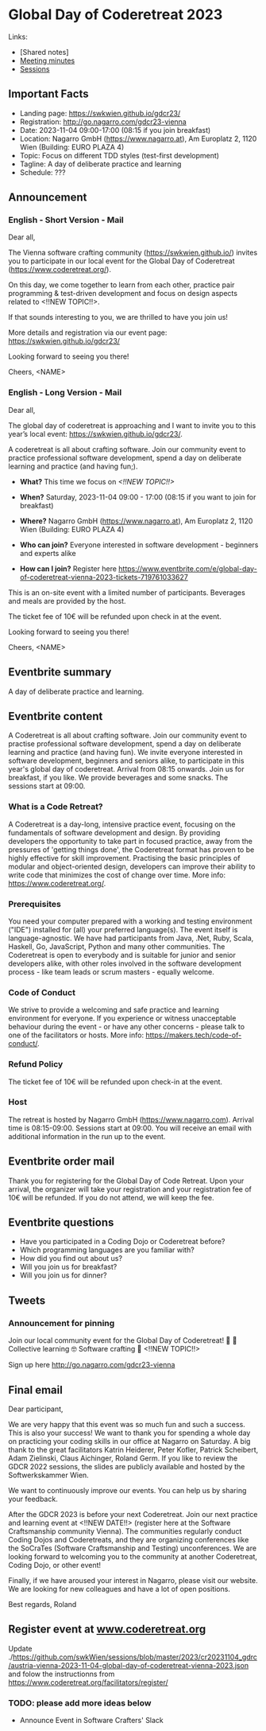 # Global Day of Coderetreat 2023

Links:
- [Shared notes]
- [Meeting minutes](./meeting_minutes.md)
- [Sessions](./sessions.md)

## Important Facts

- Landing page: https://swkwien.github.io/gdcr23/
- Registration: http://go.nagarro.com/gdcr23-vienna
- Date: 2023-11-04 09:00-17:00 (08:15 if you join breakfast)
- Location: Nagarro GmbH (https://www.nagarro.at), Am Europlatz 2, 1120 Wien (Building: EURO PLAZA 4)
- Topic: Focus on different TDD styles (test-first development)
- Tagline: A day of deliberate practice and learning
- Schedule: ???


## Announcement

### English - Short Version - Mail

Dear all,

The Vienna software crafting community (https://swkwien.github.io/) invites you to participate
in our local event for the Global Day of Coderetreat (https://www.coderetreat.org/).

On this day, we come together to learn from each other, practice pair programming &
test-driven development and focus on design aspects related to <!!NEW TOPIC!!>.

If that sounds interesting to you, we are thrilled to have you join us!

More details and registration via our event page: https://swkwien.github.io/gdcr23/


Looking forward to seeing you there!

Cheers,
\<NAME\>


### English - Long Version - Mail

Dear all,

The global day of coderetreat is approaching and I want to invite you to this year’s local event: https://swkwien.github.io/gdcr23/.

A coderetreat is all about crafting software. Join our community event to practice professional software development, spend a day on deliberate learning and practice (and having fun;).

* **What?** This time we focus on *<!!NEW TOPIC!!>*
* **When?** Saturday, 2023-11-04 09:00 - 17:00 (08:15 if you want to join for breakfast)
* **Where?** Nagarro GmbH (https://www.nagarro.at), Am Europlatz 2, 1120 Wien (Building: EURO PLAZA 4)

* **Who can join?** Everyone interested in software development - beginners and experts alike
* **How can I join?** Register here https://www.eventbrite.com/e/global-day-of-coderetreat-vienna-2023-tickets-719761033627


This is an on-site event with a limited number of participants.
Beverages and meals are provided by the host.

The ticket fee of 10€ will be refunded upon check in at the event.


Looking forward to seeing you there!

Cheers,
\<NAME\>

## Eventbrite summary
A day of deliberate practice and learning.

## Eventbrite content

A Coderetreat is all about crafting software. Join our community event to practise professional software development, spend a day on deliberate learning and practice (and having fun).
We invite everyone interested in software development, beginners and seniors alike, to participate in this year's global day of coderetreat.
Arrival from 08:15 onwards. Join us for breakfast, if you like. We provide beverages and some snacks. The sessions start at 09:00.

### What is a Code Retreat?
A Coderetreat is a day-long, intensive practice event, focusing on the fundamentals of software development and design. By providing developers the opportunity to take part in focused practice, away from the pressures of 'getting things done', the Coderetreat format has proven to be highly effective for skill improvement. Practising the basic principles of modular and object-oriented design, developers can improve their ability to write code that minimizes the cost of change over time.
More info: https://www.coderetreat.org/.

### Prerequisites
You need your computer prepared with a working and testing environment ("IDE") installed for (all) your preferred language(s). The event itself is language-agnostic. We have had participants from Java, .Net, Ruby, Scala, Haskell, Go, JavaScript, Python and many other communities. The Coderetreat is open to everybody and is suitable for junior and senior developers alike, with other roles involved in the software development process - like team leads or scrum masters - equally welcome.

### Code of Conduct
We strive to provide a welcoming and safe practice and learning environment for everyone. If you experience or witness unacceptable behaviour during the event - or have any other concerns - please talk to one of the facilitators or hosts.
More info: https://makers.tech/code-of-conduct/.

### Refund Policy
The ticket fee of 10€ will be refunded upon check-in at the event.

### Host
The retreat is hosted by Nagarro GmbH (https://www.nagarro.com).
Arrival time is 08:15-09:00. Sessions start at 09:00. You will receive an email with additional information in the run up to the event.

## Eventbrite order mail

Thank you for registering for the Global Day of Code Retreat. Upon your arrival, the organizer will take your registration and your registration fee of 10€ will be refunded. If you do not attend, we will keep the fee.

## Eventbrite questions
* Have you participated in a Coding Dojo or Coderetreat before?
* Which programming languages are you familiar with?
* How did you find out about us?
* Will you join us for breakfast?
* Will you join us for dinner?

## Tweets

### Announcement for pinning

Join our local community event for the Global Day of Coderetreat! 🎉
🤝 Collective learning
🤓 Software crafting
🧩 <!!NEW TOPIC!!>

Sign up here http://go.nagarro.com/gdcr23-vienna


## Final email
Dear participant,

We are very happy that this event was so much fun and such a success. This is also your success! We want to thank you for spending a whole day on practicing your coding skills in our office at Nagarro on Saturday. A big thank to the great facilitators Katrin Heiderer, Peter Kofler, Patrick Scheibert, Adam Zielinski, Claus Aichinger, Roland Germ. If you like to review the GDCR 2022 sessions, the slides are publicly available and hosted by the Softwerkskammer Wien.

We want to continuously improve our events. You can help us by sharing your feedback.

After the GDCR 2023 is before your next Coderetreat. Join our next practice and learning event at <!!NEW DATE!!> (register here at the Software Craftsmanship community Vienna). The communities regularly conduct Coding Dojos and Coderetreats, and they are organizing conferences like the SoCraTes (Software Craftsmanship and Testing) unconferences. We are looking forward to welcoming you to the community at another Coderetreat, Coding Dojo, or other event!

Finally, if we have aroused your interest in Nagarro, please visit our website. We are looking for new colleagues and have a lot of open positions.

Best regards,
Roland

## Register event at www.coderetreat.org

Update ./https://github.com/swkWien/sessions/blob/master/2023/cr20231104_gdrc/austria-vienna-2023-11-04-global-day-of-coderetreat-vienna-2023.json and folow the instructionns from https://www.coderetreat.org/facilitators/register/

### TODO: please add more ideas below

* Announce Event in Software Crafters' Slack
